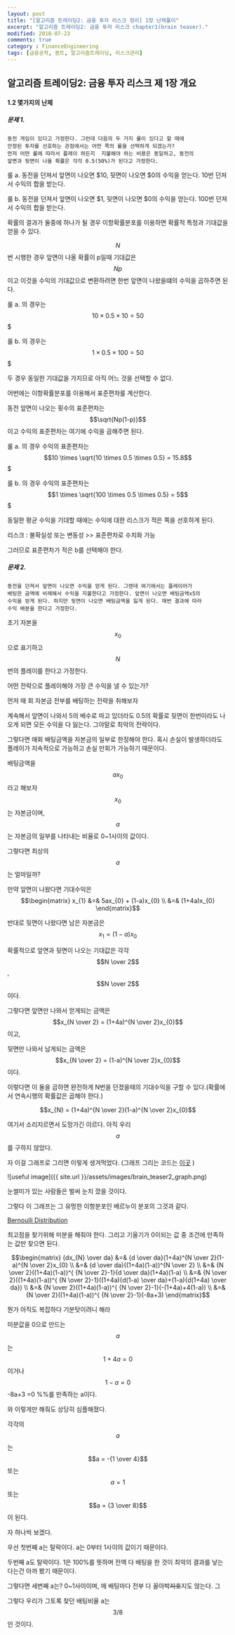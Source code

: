 ```yaml
---
layout: post
title: "[알고리즘 트레이딩2: 금융 투자 리스크 정리] 1장 난제풀이"
excerpt: "알고리즘 트레이딩2: 금융 투자 리스크 chapter1(brain teaser)."
modified: 2018-07-23
comments: true
category : FinanceEngineering
tags: [금융공학, 퀀트, 알고리즘트레이딩, 리스크관리]
---
```



알고리즘 트레이딩2: 금융 투자 리스크 제 1장 개요
--------------------------------------------------------------------------------------------

#### 1.2 몇가지의 난제

##### 문제 1. 
    동전 게임이 있다고 가정한다. 그런데 다음의 두 가지 룰이 있다고 할 때에 
    안정된 투자를 선호하는 관점에서는 어떤 쪽의 룰을 선택하게 되겠는가? 
    먼저 어떤 룰에 따라서 플레이 하든지  지불해야 하는 비용은 동일하고, 동전의
    앞면과 뒷면이 나올 확률은 각각 0.5(50%)가 된다고 가정한다.

룰 a. 동전을 던져서 앞면이 나오면 $10, 뒷면이 나오면 $0의 수익을 얻는다. 10번 던져서 수익의 합을 받는다.

룰 b. 동전을 던져서 앞면이 나오면 $1, 뒷면이 나오면 $0의 수익을 얻는다. 100번 던져서 수익의 합을 받는다.

확률의 결과가 둘중에 하나가 될 경우 이항확률분포를 이용하면 확률적 특정과 기대값을 얻을 수 있다.

$$N$$번 시행한 경우 앞면이 나올 확률이 p일때 기대값은 $$Np$$이고 이것을 수익의 기대값으로 변환하려면 한번 앞면이 나왔을떄의 수익을 곱하주면 된다.

룰 a. 의 경우는 $$ 10 \times 0.5 \times 10 = 50$$\$

룰 b. 의 경우는 $$ 1 \times 0.5 \times 100 = 50$$\$

두 경우 동일한 기대값을 가지므로 아직 어느 것을 선택할 수 없다. 


어번에는 이항확률분포를 이용해서 표준편차를 계산한다.

동전 앞면이 나오는 횟수의 표준편차는 $$\sqrt{Np(1-p)}$$ 이고 수익의 표준편차는 여기에 수익을 곱해주면 된다.

룰 a. 의 경우 수익의 표준편차는 $$10 \times \sqrt{10 \times 0.5 \times 0.5} = 15.8$$\$

룰 b. 의 경우 수익의 표준편차는 $$1 \times \sqrt{100 \times 0.5 \times 0.5} = 5$$\$

동일한 평균 수익을 기대할 때에는 수익에 대한 리스크가 적은 쪽을 선호하게 된다. 

리스크 : 불확실성 또는 변동성 \>> 표준편차로 수치화 가능

그러므로 표준편차가 적은 b를 선택해야 한다.

##### 문제 2.

    동전을 던져서 앞면이 나오면 수익을 얻게 된다. 그렌데 여기에서는 플레이어가
    베팅한 금액에 비례해서 수익을 지불한다고 가정한다. 앞면이 나오면 배팅금액x5의 
    수익을 얻게 된다. 하지만 뒷면이 나오면 배팅금액을 잃게 된다. 매번 결과에 따라 
    수익 배분을 한다고 가정한다.
    
초기 자본을 $$x_{0}$$으로 표기하고 $$N$$번의 플레이를 한다고 가정한다.

어떤 전략으로 플레이해야 가장 큰 수익을 낼 수 있는가?


먼저 매 회 자본금 전부를 배팅하는 전략을 취해보자

계속해서 앞면이 나와서 5의 배수로 따고 있더라도 0.5의 확률로 뒷면이 한번이라도 나오게 되면 모든 수익을 다 잃는다.
그야말로 최악의 전략이다.


그렇다면 매회 배팅금액을 자본금의 일부로 한정해야 한다. 혹시 손실이 발생하더라도 플레이가 지속적으로 가능하고 손실 만회가 가능하기 때문이다. 

배팅금액을 $$ax_{0}$$라고 해보자 $$x_{0}$$는 자본금이며, $$a$$는 자본금의 일부를 나타내는 비율로 0~1사이의 값이다.

그렇다면 최상의 $$a$$는 얼마일까?

만약 앞면이 나왔다면 기대수익은 $$\begin{matrix} x_{1} &=& 5ax_{0} + (1-a)x_{0} \\ &=& (1+4a)x_{0} \end{matrix}$$

반대로 뒷면이 나왔다면 남은 자본금은 $$x_{1} = (1-a)x_{0}$$

확률적으로 앞면과 뒷면이 나오는 기대값은 각각 $$N \over 2$$,$$N \over 2$$ 이다. 

그렇다면 앞면만 나와서 얻게되는 금액은 $$x_{N \over 2} = (1+4a)^{N \over 2}x_{0}$$이고,

뒷면만 나와서 남게되는 금액은 $$x_{N \over 2} = (1-a)^{N \over 2}x_{0}$$ 이다. 

이렇다면 이 둘을 곱하면 완전하게 N번을 던졌을때의 기대수익을 구할 수 있다.(확률에서 연속시행의 확률값은 곱해야 한다.)

$$x_{N} = (1+4a)^{N \over 2}(1-a)^{N \over 2}x_{0}$$

여기서 소리지르면서 도망가긴 이르다. 아직 우리 $$a$$를 구하지 않았다.

자 이걸 그래프로 그리면 이렇게 생겨먹었다. 
(그래프 그리는 코드는 [이곳](https://github.com/kooock/kooock.github.io/blob/master/script/python/graph.py)
)


![useful image]({{ site.url }}/assets/images/brain_teaser2_graph.png)

눈썰미가 있는 사람들은 벌써 눈치 깠을 것이다. 

그렇다 이 그래프는 그 유멍한 이항분포인 베르누이 분포의 그것과 같다.

[Bernoulli Distribution](https://ko.wikipedia.org/wiki/%EB%B2%A0%EB%A5%B4%EB%88%84%EC%9D%B4_%EB%B6%84%ED%8F%AC)

최고점을 찾기위해 미분을 해줘야 한다. 그리고 기울기가 0이되는 값 중 조건에 만족하는 값만 찾으면 된다.


$$\begin{matrix} {dx_{N} \over da} 
&=& {d \over da}(1+4a)^{N \over 2}(1-a)^{N \over 2}x_{0} \\
&=& {d \over da}((1+4a)(1-a))^{N \over 2} \\
&=& {N \over 2}((1+4a)(1-a))^{ {N \over 2}-1}{d \over da}(1+4a)(1-a) \\
&=& {N \over 2}((1+4a)(1-a))^{ {N \over 2}-1}((1+4a){d(1-a) \over da}+(1-a){d(1+4a) \over da}) \\
&=& {N \over 2}((1+4a)(1-a))^{ {N \over 2}-1}(-(1+4a)+4(1-a)) \\
&=& {N \over 2}((1+4a)(1-a))^{ {N \over 2}-1}(-8a+3)
\end{matrix}$$

뭔가 아직도 복잡하다 기분탓이려니 해라 

미분값을 0으로 만드는 $$a$$는 $$1+4a = 0$$ 이거나 $$1-a = 0%% 또는 $$-8a+3 =0 %%를 만족하는 a이다.

와 이렇게만 해줘도 상당히 심플해졌다.

각각의 $$a$$는 $$a = -{1 \over 4}$$ 또는 $$a = 1$$ 또는 $$a = {3 \over 8}$$이 된다.

자 하나씩 보겠다. 

우선 첫번째 a는 탈락이다. a는 0부터 1사이의 값이기 때문이다. 

두번째 a도 탈락이다. 1은 100%를 뜻하며 전액 다 배팅을 한 것이 최악의 결과를 낳는 다는건 아까 봤기 때문이다.

그렇다면 세번째 a는? 0~1사이이며, 매 배팅마다 전부 다 꼴아박~~지호~~지도 않는다. 그

그렇다 우리가 그토록 찾던 배팅비율 a는 $$3/8$$인 것이다.
